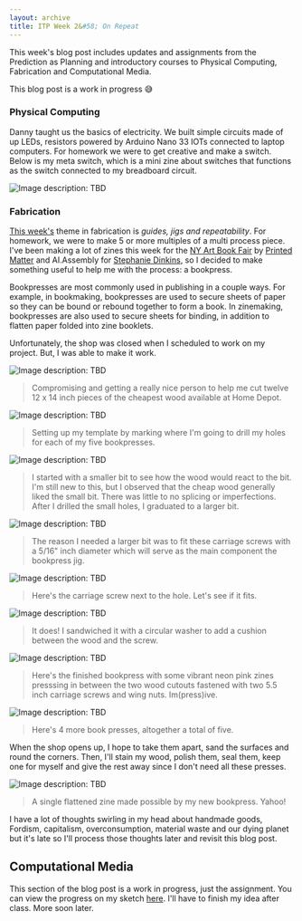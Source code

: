 ```yaml
---
layout: archive
title: ITP Week 2&#58; On Repeat
---
```


This week's blog post includes updates and assignments from the Prediction as Planning and introductory courses to Physical Computing, Fabrication and Computational Media.

This blog post is a work in progress 😅 

### Physical Computing
Danny taught us the basics of electricity. We built simple circuits made of up LEDs, resistors powered by Arduino Nano 33 IOTs connected to laptop computers. For homework we were to get creative and make a switch. Below is my meta switch, which is a mini zine about switches that functions as the switch connected to my breadboard circuit.

![Image description: TBD](/assets/img/blog/itp-week2/on-off.gif)

### Fabrication
[This week's](https://itp.nyu.edu/fab/intro_fab/week-2-repeatability/) theme in fabrication is _guides, jigs and repeatability_. For homework, we were to make 5 or more multiples of a multi process piece. I've been making a lot of zines this week for the [NY Art Book Fair](https://twitter.com/netabomani/status/1174532078303686658) by [Printed Matter](https://printedmatterartbookfairs.org/) and AI.Assembly for [Stephanie Dinkins](https://www.stephaniedinkins.com/aiassembly.html), so I decided to make something useful to help me with the process: a bookpress. 

Bookpresses are most commonly used in publishing in a couple ways. For example, in bookmaking, bookpresses are used to secure sheets of paper so they can be bound or rebound together to form a book. In zinemaking, bookpresses are also used to secure sheets for binding, in addition to flatten paper folded into zine booklets.

Unfortunately, the shop was closed when I scheduled to work on my project. But, I was able to make it work. 

![Image description: TBD](/assets/img/blog/itp-week2/home_depot.jpg)
> Compromising and getting a really nice person to help me cut twelve 12 x 14 inch pieces of the cheapest wood available at Home Depot.

![Image description: TBD](/assets/img/blog/itp-week2/hole_mark.jpg)
> Setting up my template by marking where I'm going to drill my holes for each of my five bookpresses.

![Image description: TBD](/assets/img/blog/itp-week2/larger_bit.jpg)
> I started with a smaller bit to see how the wood would react to the bit. I'm still new to this, but I observed that the cheap wood generally liked the small bit. There was little to no splicing or imperfections. After I drilled the small holes, I graduated to a larger bit.

![Image description: TBD](/assets/img/blog/itp-week2/screws.jpg)
> The reason I needed a larger bit was to fit these carriage screws with a 5/16" inch diameter which will serve as the main component the bookpress jig.

![Image description: TBD](/assets/img/blog/itp-week2/screw_hole.jpg)
> Here's the carriage screw next to the hole. Let's see if it fits.

![Image description: TBD](/assets/img/blog/itp-week2/washer_screw_closeup.jpg)
> It does! I sandwiched it with a circular washer to add a cushion between the wood and the screw.

![Image description: TBD](/assets/img/blog/itp-week2/pressing.jpg)
> Here's the finished bookpress with some vibrant neon pink zines presssing in between the two wood cutouts fastened with two 5.5 inch carriage screws and wing nuts. Im(press)ive.

![Image description: TBD](/assets/img/blog/itp-week2/presses.jpg)
> Here's 4 more book presses, altogether a total of five.

When the shop opens up, I hope to take them apart, sand the surfaces and round the corners. Then, I'll stain my wood, polish them, seal them, keep one for myself and give the rest away since I don't need all these presses.

![Image description: TBD](/assets/img/blog/itp-week2/flat_zine.jpg)
> A single flattened zine made possible by my new bookpress. Yahoo!

I have a lot of thoughts swirling in my head about handmade goods, Fordism, capitalism, overconsumption, material waste and our dying planet but it's late so I'll process those thoughts later and revisit this blog post.

## Computational Media
This section of the blog post is a work in progress, just the assignment. You can view the progress on my sketch [here](https://editor.p5js.org/netanoir/sketches/SaSrlhZz5). I'll have to finish my idea after class. More soon later.













